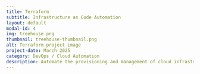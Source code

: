 ```yaml
---
title: Terraform
subtitle: Infrastructure as Code Automation
layout: default
modal-id: 4
img: treehouse.png
thumbnail: treehouse-thumbnail.png
alt: Terraform project image
project-date: March 2025
category: DevOps / Cloud Automation
description: Automate the provisioning and management of cloud infrastructure using Terraform, enabling repeatable, version-controlled, and scalable deployments.
---
```

